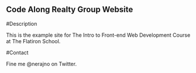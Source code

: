 Code Along Realty Group Website
---

#Description

This is the example site for The Intro to Front-end Web
Development Course at The Flatiron School.

#Contact

Fine me @nerajno on Twitter.